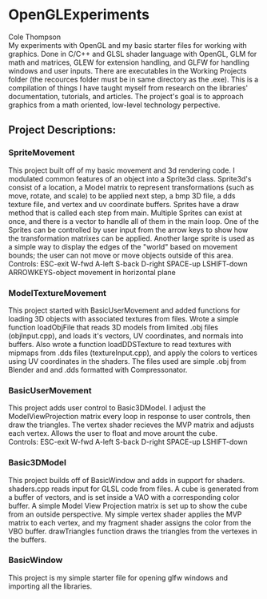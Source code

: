 # OpenGLExperiments
Cole Thompson<br />
My experiments with OpenGL and my basic starter files for working with graphics. Done in C/C++ and GLSL shader language with OpenGL, GLM for math and matrices, GLEW for extension handling, and GLFW for handling windows and user inputs. There are executables in the Working Projects folder (the recources folder must be in same directory as the .exe). This is a compilation of things I have taught myself from research on the libraries' documentation, tutorials, and articles. The project's goal is to approach graphics from a math oriented, low-level technology perpective.

## Project Descriptions:
###   SpriteMovement
This project built off of my basic movement and 3d rendering code. I modulated common features of an object into a Sprite3d class. Sprite3d's consist of a location, a Model matrix to represent transformations (such as move, rotate, and scale) to be applied next step, a bmp 3D file, a dds texture file, and vertex and uv coordinate buffers. Sprites have a draw method that is called each step from main. Multiple Sprites can exist at once, and there is a vector to handle all of them in the main loop. One of the Sprites can be controlled by user input from the arrow keys to show how the transformation matrixes can be applied. Another large sprite is used as a simple way to display the edges of the "world" based on movement bounds; the user can not move or move objects outside of this area.<br />
Controls: ESC-exit    W-fwd A-left S-back D-right   SPACE-up LSHIFT-down <br />
ARROWKEYS-object movement in horizontal plane
###   ModelTextureMovement
This project started with BasicUserMovement and added functions for loading 3D objects with associated textures from files. Wrote a simple function loadObjFile that reads 3D models from limited .obj files (objInput.cpp), and loads it's vectors, UV coordinates, and normals into buffers. Also wrote a function loadDDSTexture to read textures with mipmaps from .dds files (textureInput.cpp), and apply the colors to vertices using UV coordinates in the shaders. The files used are simple .obj from Blender and and .dds formatted with Compressonator.
###   BasicUserMovement
This project adds user control to Basic3DModel. I adjust the ModelViewProjection matrix every loop in response to user controls, then draw the triangles. The vertex shader recieves the MVP matrix and adjusts each vertex. Allows the user to float and move arount the cube.<br />
Controls: ESC-exit    W-fwd A-left S-back D-right   SPACE-up LSHIFT-down
###   Basic3DModel
This project builds off of BasicWindow and adds in support for shaders. shaders.cpp reads input for GLSL code from files. A cube is generated from a buffer of vectors, and is set inside a VAO with a corresponding color buffer. A simple Model View Projection matrix is set up to show the cube from an outside perspective. My simple vertex shader applies the MVP matrix to each vertex, and my fragment shader assigns the color from the VBO buffer. drawTriangles function draws the triangles from the vertexes in the buffers.
###   BasicWindow
This project is my simple starter file for opening glfw windows and importing all the libraries.
